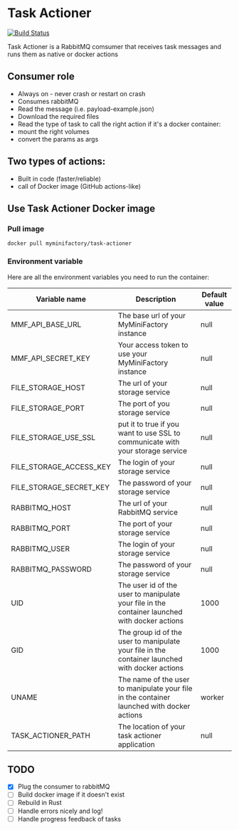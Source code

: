 # Task Actioner
[![Build Status](https://travis-ci.org/MyMiniFactory/task-actioner.svg?branch=master)](https://travis-ci.org/MyMiniFactory/task-actioner)

Task Actioner is a RabbitMQ comsumer that receives task messages and runs them as native or docker actions

## Consumer role

- Always on - never crash or restart on crash
- Consumes rabbitMQ
- Read the message (i.e. payload-example.json)
- Download the required files
- Read the type of task to call the right action
if it's a docker container:
- mount the right volumes
- convert the params as args

## Two types of actions:
- Built in code (faster/reliable)
- call of Docker image (GitHub actions-like)

## Use Task Actioner Docker image

### Pull image

```
docker pull myminifactory/task-actioner
```

### Environment variable

Here are all the environment variables you need to run the container:

| Variable name | Description | Default value |
|---|---|---|
| MMF\_API\_BASE\_URL  | The base url of your MyMiniFactory instance | null |
| MMF\_API\_SECRET\_KEY | Your access token to use your MyMiniFactory instance | null |
| FILE\_STORAGE\_HOST | The url of your storage service  | null |
| FILE\_STORAGE\_PORT | The port of you storage service | null |
| FILE\_STORAGE\_USE\_SSL | put it to true if you want to use SSL to communicate with your storage service | null |
| FILE\_STORAGE\_ACCESS\_KEY | The login of your storage service  | null |
| FILE\_STORAGE\_SECRET\_KEY | The password of your storage service  | null |
| RABBITMQ\_HOST | The url of your RabbitMQ service | null |
| RABBITMQ\_PORT | The port of your storage service | null |
| RABBITMQ\_USER | The login of your storage service | null |
| RABBITMQ\_PASSWORD | The password of your storage service | null |
| UID | The user id of the user to manipulate your file in the container launched with docker actions | 1000 |
| GID | The group id of the user to manipulate your file in the container launched with docker actions | 1000 |
| UNAME  | The name of the user to manipulate your file in the container launched with docker actions | worker |
|TASK\_ACTIONER\_PATH | The location of your task actioner application | null |

## TODO

- [x] Plug the consumer to rabbitMQ
- [ ] Build docker image if it doesn't exist
- [ ] Rebuild in Rust
- [ ] Handle errors nicely and log!
- [ ] Handle progress feedback of tasks
